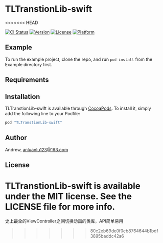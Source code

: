 # TLTranstionLib-swift
<<<<<<< HEAD

[![CI Status](http://img.shields.io/travis/Andrew/TLTranstionLib-swift.svg?style=flat)](https://travis-ci.org/Andrew/TLTranstionLib-swift)
[![Version](https://img.shields.io/cocoapods/v/TLTranstionLib-swift.svg?style=flat)](http://cocoapods.org/pods/TLTranstionLib-swift)
[![License](https://img.shields.io/cocoapods/l/TLTranstionLib-swift.svg?style=flat)](http://cocoapods.org/pods/TLTranstionLib-swift)
[![Platform](https://img.shields.io/cocoapods/p/TLTranstionLib-swift.svg?style=flat)](http://cocoapods.org/pods/TLTranstionLib-swift)

## Example

To run the example project, clone the repo, and run `pod install` from the Example directory first.

## Requirements

## Installation

TLTranstionLib-swift is available through [CocoaPods](http://cocoapods.org). To install
it, simply add the following line to your Podfile:

```ruby
pod "TLTranstionLib-swift"
```

## Author

Andrew, anluanlu123@163.com

## License

TLTranstionLib-swift is available under the MIT license. See the LICENSE file for more info.
=======
史上最全的ViewController之间切换动画的类库，API简单易用
>>>>>>> 80c2eb69de0f0cb8764644b1bdf3895baddc42a6
